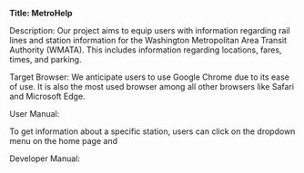 <b>Title: MetroHelp</b>

Description: Our project aims to equip users with information regarding rail lines and station information for the Washington Metropolitan Area Transit Authority  (WMATA). This includes information regarding locations, fares, times, and parking.

Target Browser: We anticipate users to use Google Chrome due to its ease of use. It is also the most used browser among all other browsers like Safari and Microsoft Edge.

User Manual:

To get information about a specific station, users can click on the dropdown menu on the home page and 

Developer Manual:
